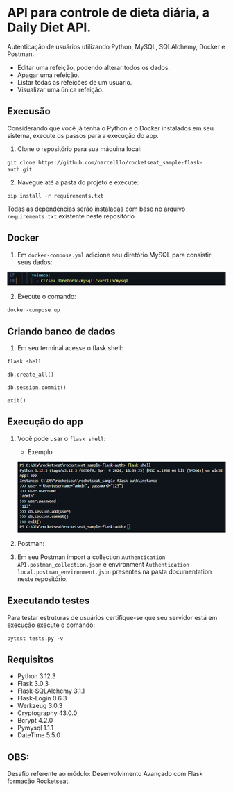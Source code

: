 # API para controle de dieta diária, a Daily Diet API.
Autenticação de usuários utilizando Python, MySQL, SQLAlchemy, Docker e Postman.
- Editar uma refeição, podendo alterar todos os dados.
- Apagar uma refeição.
- Listar todas as refeições de um usuário.
- Visualizar uma única refeição.

## Execusão
Considerando que você já tenha o Python e o Docker instalados em seu sistema, execute os passos para a execução do app.

1. Clone o repositório para sua máquina local:
```
git clone https://github.com/narcelllo/rocketseat_sample-flask-auth.git
```
2. Navegue até a pasta do projeto e execute:
```
pip install -r requirements.txt
```
Todas as dependências serão instaladas com base no arquivo `requirements.txt` existente neste repositório

## Docker
1. Em `docker-compose.yml` adicione seu diretório MySQL para consistir seus dados:
 
  ![Alt text](documentation/image.png)

2. Execute o comando:
```
docker-compose up
```
## Criando banco de dados
1. Em seu terminal acesse o flask shell: 

```
flask shell
```
```
db.create_all()
```
```
db.session.commit()
```
```
exit()
```
## Execução do app
1. Você pode usar o `flask shell`:
   - Exemplo

   ![Alt text](documentation/image-1.png)
2. Postman:
  1. Em seu Postman import a collection `Authentication API.postman_collection.json` e  environment `Authentication local.postman_environment.json` presentes na pasta documentation neste repositório.

## Executando testes
Para testar estruturas de usuários certifique-se que seu servidor está em execução execute o comando:
```
pytest tests.py -v 
```


## Requisitos
- Python 3.12.3
- Flask 3.0.3
- Flask-SQLAlchemy 3.1.1
- Flask-Login 0.6.3
- Werkzeug 3.0.3
- Cryptography 43.0.0
- Bcrypt 4.2.0
- Pymysql 1.1.1
- DateTime 5.5.0

## OBS:
Desafio referente ao módulo: Desenvolvimento Avançado com Flask formação Rocketseat.

